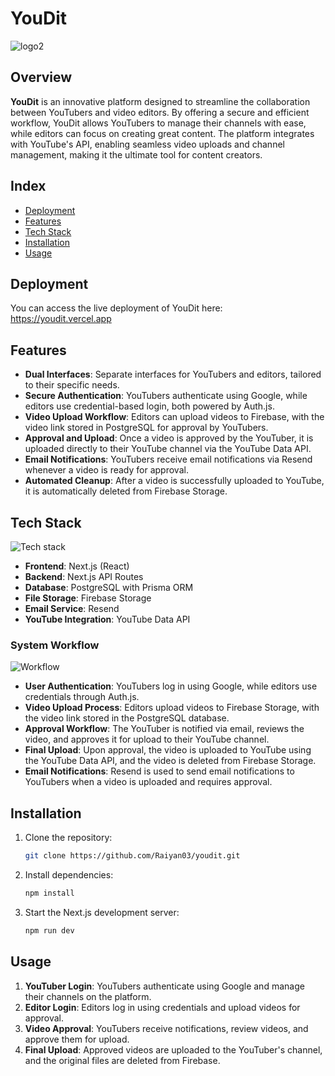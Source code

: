 # YouDit
![logo2](https://github.com/user-attachments/assets/9143325f-7c18-4f43-ac11-3d6919b78384)

## Overview

**YouDit** is an innovative platform designed to streamline the collaboration between YouTubers and video editors. By offering a secure and efficient workflow, YouDit allows YouTubers to manage their channels with ease, while editors can focus on creating great content. The platform integrates with YouTube's API, enabling seamless video uploads and channel management, making it the ultimate tool for content creators.

## Index

- [Deployment](#deployment)
- [Features](#features)
- [Tech Stack](#tech-stack)
- [Installation](#installation)
- [Usage](#usage)

## Deployment

You can access the live deployment of YouDit here: https://youdit.vercel.app

## Features

- **Dual Interfaces**: Separate interfaces for YouTubers and editors, tailored to their specific needs.
- **Secure Authentication**: YouTubers authenticate using Google, while editors use credential-based login, both powered by Auth.js.
- **Video Upload Workflow**: Editors can upload videos to Firebase, with the video link stored in PostgreSQL for approval by YouTubers.
- **Approval and Upload**: Once a video is approved by the YouTuber, it is uploaded directly to their YouTube channel via the YouTube Data API.
- **Email Notifications**: YouTubers receive email notifications via Resend whenever a video is ready for approval.
- **Automated Cleanup**: After a video is successfully uploaded to YouTube, it is automatically deleted from Firebase Storage.

## Tech Stack

![Tech stack](https://github.com/user-attachments/assets/e880ccb1-7aa1-428e-a5dc-f826df65cea0)


- **Frontend**: Next.js (React)
- **Backend**: Next.js API Routes
- **Database**: PostgreSQL with Prisma ORM
- **File Storage**: Firebase Storage
- **Email Service**: Resend
- **YouTube Integration**: YouTube Data API

### System Workflow

![Workflow](https://github.com/user-attachments/assets/619ee88c-2a6f-4bf2-aea7-f4ccc1fa5042)

- **User Authentication**: YouTubers log in using Google, while editors use credentials through Auth.js.
- **Video Upload Process**: Editors upload videos to Firebase Storage, with the video link stored in the PostgreSQL database.
- **Approval Workflow**: The YouTuber is notified via email, reviews the video, and approves it for upload to their YouTube channel.
- **Final Upload**: Upon approval, the video is uploaded to YouTube using the YouTube Data API, and the video is deleted from Firebase Storage.
- **Email Notifications**: Resend is used to send email notifications to YouTubers when a video is uploaded and requires approval.

## Installation

1. Clone the repository:
   ```bash
   git clone https://github.com/Raiyan03/youdit.git
   ```
2. Install dependencies:
   ```bash
   npm install
   ```
   
4. Start the Next.js development server:
   ```bash
   npm run dev
   ```

## Usage

1. **YouTuber Login**: YouTubers authenticate using Google and manage their channels on the platform.
2. **Editor Login**: Editors log in using credentials and upload videos for approval.
3. **Video Approval**: YouTubers receive notifications, review videos, and approve them for upload.
4. **Final Upload**: Approved videos are uploaded to the YouTuber's channel, and the original files are deleted from Firebase.
